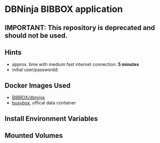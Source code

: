 # DBNinja BIBBOX application
## IMPORTANT: This repository is deprecated and should not be used.
## Hints
* approx. time with medium fast internet connection: **5 minutes**
* initial user/passwordd: 


## Docker Images Used
 * [BIBBOX/dbninja](https://hub.docker.com/r/bibbox/dbninja/) 
 * [busybox](https://hub.docker.com/_/busybox/), offical data container
 
## Install Environment Variables

## Mounted Volumes
